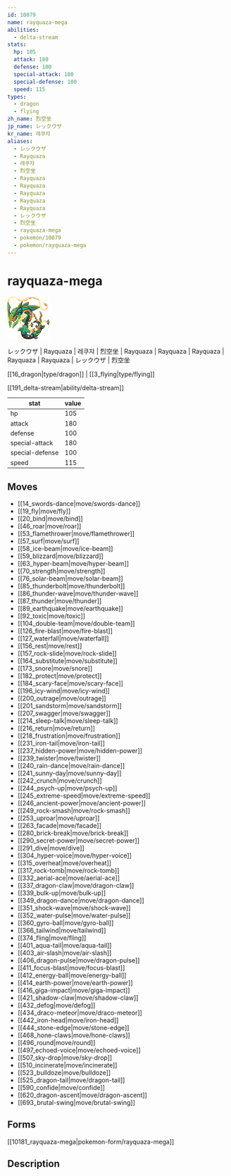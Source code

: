 ```yaml
---
id: 10079
name: rayquaza-mega
abilities:
  - delta-stream
stats:
  hp: 105
  attack: 180
  defense: 100
  special-attack: 180
  special-defense: 100
  speed: 115
types:
  - dragon
  - flying
zh_name: 烈空坐
jp_name: レックウザ
kr_name: 레쿠쟈
aliases:
  - レックウザ
  - Rayquaza
  - 레쿠쟈
  - 烈空坐
  - Rayquaza
  - Rayquaza
  - Rayquaza
  - Rayquaza
  - Rayquaza
  - レックウザ
  - 烈空坐
  - rayquaza-mega
  - pokemon/10079
  - pokemon/rayquaza-mega
---
```

# rayquaza-mega

![](https://raw.githubusercontent.com/PokeAPI/sprites/master/sprites/pokemon/10079.png)

レックウザ | Rayquaza | 레쿠쟈 | 烈空坐 | Rayquaza | Rayquaza | Rayquaza | Rayquaza | Rayquaza | レックウザ | 烈空坐

[[16_dragon|type/dragon]] | [[3_flying|type/flying]]

[[191_delta-stream|ability/delta-stream]]

|stat|value|
|---|---|
|hp|105|
|attack|180|
|defense|100|
|special-attack|180|
|special-defense|100|
|speed|115|


## Moves

- [[14_swords-dance|move/swords-dance]]
- [[19_fly|move/fly]]
- [[20_bind|move/bind]]
- [[46_roar|move/roar]]
- [[53_flamethrower|move/flamethrower]]
- [[57_surf|move/surf]]
- [[58_ice-beam|move/ice-beam]]
- [[59_blizzard|move/blizzard]]
- [[63_hyper-beam|move/hyper-beam]]
- [[70_strength|move/strength]]
- [[76_solar-beam|move/solar-beam]]
- [[85_thunderbolt|move/thunderbolt]]
- [[86_thunder-wave|move/thunder-wave]]
- [[87_thunder|move/thunder]]
- [[89_earthquake|move/earthquake]]
- [[92_toxic|move/toxic]]
- [[104_double-team|move/double-team]]
- [[126_fire-blast|move/fire-blast]]
- [[127_waterfall|move/waterfall]]
- [[156_rest|move/rest]]
- [[157_rock-slide|move/rock-slide]]
- [[164_substitute|move/substitute]]
- [[173_snore|move/snore]]
- [[182_protect|move/protect]]
- [[184_scary-face|move/scary-face]]
- [[196_icy-wind|move/icy-wind]]
- [[200_outrage|move/outrage]]
- [[201_sandstorm|move/sandstorm]]
- [[207_swagger|move/swagger]]
- [[214_sleep-talk|move/sleep-talk]]
- [[216_return|move/return]]
- [[218_frustration|move/frustration]]
- [[231_iron-tail|move/iron-tail]]
- [[237_hidden-power|move/hidden-power]]
- [[239_twister|move/twister]]
- [[240_rain-dance|move/rain-dance]]
- [[241_sunny-day|move/sunny-day]]
- [[242_crunch|move/crunch]]
- [[244_psych-up|move/psych-up]]
- [[245_extreme-speed|move/extreme-speed]]
- [[246_ancient-power|move/ancient-power]]
- [[249_rock-smash|move/rock-smash]]
- [[253_uproar|move/uproar]]
- [[263_facade|move/facade]]
- [[280_brick-break|move/brick-break]]
- [[290_secret-power|move/secret-power]]
- [[291_dive|move/dive]]
- [[304_hyper-voice|move/hyper-voice]]
- [[315_overheat|move/overheat]]
- [[317_rock-tomb|move/rock-tomb]]
- [[332_aerial-ace|move/aerial-ace]]
- [[337_dragon-claw|move/dragon-claw]]
- [[339_bulk-up|move/bulk-up]]
- [[349_dragon-dance|move/dragon-dance]]
- [[351_shock-wave|move/shock-wave]]
- [[352_water-pulse|move/water-pulse]]
- [[360_gyro-ball|move/gyro-ball]]
- [[366_tailwind|move/tailwind]]
- [[374_fling|move/fling]]
- [[401_aqua-tail|move/aqua-tail]]
- [[403_air-slash|move/air-slash]]
- [[406_dragon-pulse|move/dragon-pulse]]
- [[411_focus-blast|move/focus-blast]]
- [[412_energy-ball|move/energy-ball]]
- [[414_earth-power|move/earth-power]]
- [[416_giga-impact|move/giga-impact]]
- [[421_shadow-claw|move/shadow-claw]]
- [[432_defog|move/defog]]
- [[434_draco-meteor|move/draco-meteor]]
- [[442_iron-head|move/iron-head]]
- [[444_stone-edge|move/stone-edge]]
- [[468_hone-claws|move/hone-claws]]
- [[496_round|move/round]]
- [[497_echoed-voice|move/echoed-voice]]
- [[507_sky-drop|move/sky-drop]]
- [[510_incinerate|move/incinerate]]
- [[523_bulldoze|move/bulldoze]]
- [[525_dragon-tail|move/dragon-tail]]
- [[590_confide|move/confide]]
- [[620_dragon-ascent|move/dragon-ascent]]
- [[693_brutal-swing|move/brutal-swing]]

## Forms



[[10181_rayquaza-mega|pokemon-form/rayquaza-mega]]

## Description



